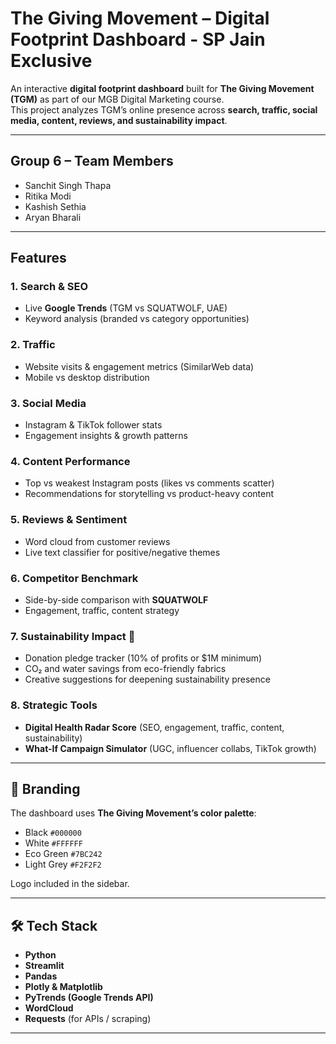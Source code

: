 # The Giving Movement – Digital Footprint Dashboard - SP Jain Exclusive

An interactive **digital footprint dashboard** built for **The Giving Movement (TGM)** as part of our MGB Digital Marketing course.  
This project analyzes TGM’s online presence across **search, traffic, social media, content, reviews, and sustainability impact**.  

---

## Group 6 – Team Members
- Sanchit Singh Thapa  
- Ritika Modi  
- Kashish Sethia 
- Aryan Bharali  

---

## Features
### 1. Search & SEO
- Live **Google Trends** (TGM vs SQUATWOLF, UAE)
- Keyword analysis (branded vs category opportunities)

### 2. Traffic
- Website visits & engagement metrics (SimilarWeb data)
- Mobile vs desktop distribution

### 3. Social Media
- Instagram & TikTok follower stats  
- Engagement insights & growth patterns  

### 4. Content Performance
- Top vs weakest Instagram posts (likes vs comments scatter)  
- Recommendations for storytelling vs product-heavy content  

### 5. Reviews & Sentiment
- Word cloud from customer reviews  
- Live text classifier for positive/negative themes  

### 6. Competitor Benchmark
- Side-by-side comparison with **SQUATWOLF**  
- Engagement, traffic, content strategy  

### 7. Sustainability Impact 🌱
- Donation pledge tracker (10% of profits or $1M minimum)  
- CO₂ and water savings from eco-friendly fabrics  
- Creative suggestions for deepening sustainability presence  

### 8. Strategic Tools
- **Digital Health Radar Score** (SEO, engagement, traffic, content, sustainability)  
- **What-If Campaign Simulator** (UGC, influencer collabs, TikTok growth)

---

## 🎨 Branding
The dashboard uses **The Giving Movement’s color palette**:  
- Black `#000000`  
- White `#FFFFFF`  
- Eco Green `#7BC242`  
- Light Grey `#F2F2F2`  

Logo included in the sidebar.

---

## 🛠️ Tech Stack
- **Python**
- **Streamlit**
- **Pandas**
- **Plotly & Matplotlib**
- **PyTrends (Google Trends API)**
- **WordCloud**
- **Requests** (for APIs / scraping)

---
